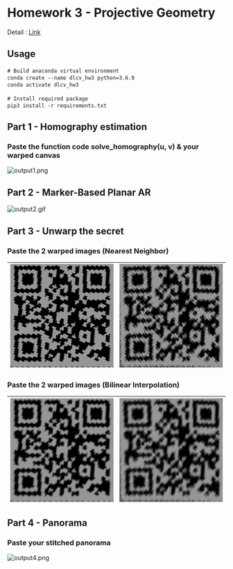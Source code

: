 # Homework 3 - Projective Geometry
Detail : [Link](hw3.pdf)

## Usage
```shell
# Build anaconda virtual environment
conda create --name dlcv_hw3 python=3.6.9
conda activate dlcv_hw3

# Install required package
pip3 install -r requirements.txt
```

## Part 1 - Homography estimation
### Paste the function code solve_homography(u, v) & your warped canvas
![output1.png](./src/output1.png)

## Part 2 - Marker-Based Planar AR
![output2.gif](./src/output2.gif)

## Part 3 - Unwarp the secret
### Paste the 2 warped images (Nearest Neighbor)
|![output3_1_NN.png](./src/output3_1_NN.png)|![output3_2_NN.png](./src/output3_2_NN.png)|
|-|-|

### Paste the 2 warped images (Bilinear Interpolation)
|![output3_1_BL.png](./src/output3_1_BL.png)|![output3_2_BL.png](./src/output3_2_BL.png)|
|-|-|

## Part 4 - Panorama
### Paste your stitched panorama
![output4.png](./src/output4.png)